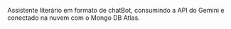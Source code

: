Assistente literário em formato de chatBot, consumindo a API do Gemini e conectado na nuvem com o Mongo DB Atlas.
